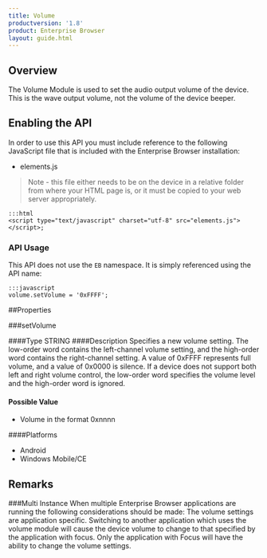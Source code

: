 ```yaml
---
title: Volume
productversion: '1.8'
product: Enterprise Browser
layout: guide.html
---
```


## Overview
The Volume Module is used to set the audio output volume of the device. This is the wave output volume, not the volume of the device beeper.

## Enabling the API
In order to use this API you must include reference to the following JavaScript file that is included with the Enterprise Browser installation:

* elements.js 

> Note - this file either needs to be on the device in a relative folder from where your HTML page is, or it must be copied to your web server appropriately.

	:::html
    <script type="text/javascript" charset="utf-8" src="elements.js"></script>;


### API Usage
This API does not use the `EB` namespace. It is simply referenced using the API name:

	:::javascript
	volume.setVolume = '0xFFFF';


##Properties

###setVolume

####Type
<span class='text-info'>STRING</span> 
####Description
Specifies a new volume setting. The low-order word contains the left-channel volume setting, and the high-order word contains the right-channel setting. A value of 0xFFFF represents full volume, and a value of 0x0000 is silence. If a device does not support both left and right volume control, the low-order word specifies the volume level and the high-order word is ignored.

#### Possible Value

* Volume in the format 0xnnnn

####Platforms

* Android
* Windows Mobile/CE


## Remarks
###Multi Instance
When multiple Enterprise Browser applications are running the following considerations should be made: The volume settings are application specific. Switching to another application which uses the volume module will cause the device volume to change to that specified by the application with focus. Only the application with Focus will have the ability to change the volume settings.

